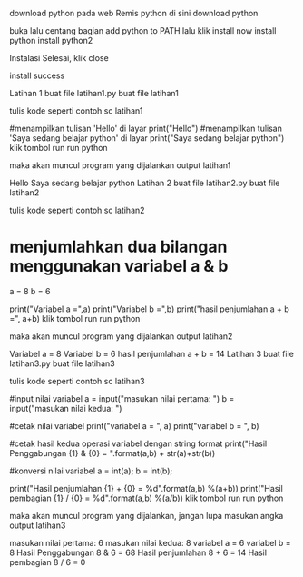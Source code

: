 download python pada web Remis python di sini
download python

buka lalu centang bagian add python to PATH lalu klik install now install python install python2

Instalasi Selesai, klik close

install success

Latihan 1
buat file latihan1.py
buat file latihan1

tulis kode seperti contoh
sc latihan1

#menampilkan tulisan 'Hello' di layar
print("Hello")
#menampilkan tulisan 'Saya sedang belajar python' di layar
print("Saya sedang belajar python")
klik tombol run
run python

maka akan muncul program yang dijalankan
output latihan1

Hello
Saya sedang belajar python
Latihan 2
buat file latihan2.py
buat file latihan2

tulis kode seperti contoh
sc latihan2

# menjumlahkan dua bilangan menggunakan variabel a & b
a = 8
b = 6

print("Variabel a =",a)
print("Variabel b =",b)
print("hasil penjumlahan a + b =", a+b)
klik tombol run
run python

maka akan muncul program yang dijalankan
output latihan2

Variabel a = 8
Variabel b = 6
hasil penjumlahan a + b = 14
Latihan 3
buat file latihan3.py
buat file latihan3

tulis kode seperti contoh
sc latihan3

#input nilai variabel
a = input("masukan nilai pertama: ")
b = input("masukan nilai kedua: ")

#cetak nilai variabel
print("variabel a = ", a)
print("variabel b = ", b)

#cetak hasil kedua operasi variabel dengan string format
print("Hasil Penggabungan {1} & {0} = ".format(a,b) + str(a)+str(b))

#konversi nilai variabel 
a = int(a);
b = int(b);

print("Hasil penjumlahan {1} + {0} = %d".format(a,b) %(a+b))
print("Hasil pembagian {1} / {0} = %d".format(a,b) %(a/b))
klik tombol run
run python

maka akan muncul program yang dijalankan, jangan lupa masukan angka
output latihan3

masukan nilai pertama: 6
masukan nilai kedua: 8
variabel a =  6
variabel b =  8
Hasil Penggabungan 8 & 6 = 68
Hasil penjumlahan 8 + 6 = 14
Hasil pembagian 8 / 6 = 0
